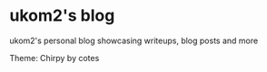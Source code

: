 # ukom2's blog

ukom2's personal blog showcasing writeups, blog posts and more

Theme: Chirpy by cotes
